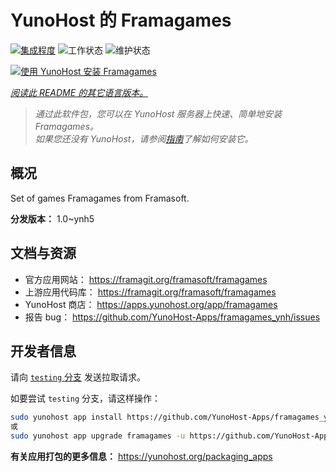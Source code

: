 <!--
注意：此 README 由 <https://github.com/YunoHost/apps/tree/master/tools/readme_generator> 自动生成
请勿手动编辑。
-->

# YunoHost 的 Framagames

[![集成程度](https://dash.yunohost.org/integration/framagames.svg)](https://dash.yunohost.org/appci/app/framagames) ![工作状态](https://ci-apps.yunohost.org/ci/badges/framagames.status.svg) ![维护状态](https://ci-apps.yunohost.org/ci/badges/framagames.maintain.svg)

[![使用 YunoHost 安装 Framagames](https://install-app.yunohost.org/install-with-yunohost.svg)](https://install-app.yunohost.org/?app=framagames)

*[阅读此 README 的其它语言版本。](./ALL_README.md)*

> *通过此软件包，您可以在 YunoHost 服务器上快速、简单地安装 Framagames。*  
> *如果您还没有 YunoHost，请参阅[指南](https://yunohost.org/install)了解如何安装它。*

## 概况

Set of games Framagames from Framasoft.

**分发版本：** 1.0~ynh5
## 文档与资源

- 官方应用网站： <https://framagit.org/framasoft/framagames>
- 上游应用代码库： <https://framagit.org/framasoft/framagames>
- YunoHost 商店： <https://apps.yunohost.org/app/framagames>
- 报告 bug： <https://github.com/YunoHost-Apps/framagames_ynh/issues>

## 开发者信息

请向 [`testing` 分支](https://github.com/YunoHost-Apps/framagames_ynh/tree/testing) 发送拉取请求。

如要尝试 `testing` 分支，请这样操作：

```bash
sudo yunohost app install https://github.com/YunoHost-Apps/framagames_ynh/tree/testing --debug
或
sudo yunohost app upgrade framagames -u https://github.com/YunoHost-Apps/framagames_ynh/tree/testing --debug
```

**有关应用打包的更多信息：** <https://yunohost.org/packaging_apps>
